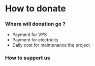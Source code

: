 # How to donate

### Where will donation go ?
* Payment for VPS
* Payment for electricity
* Daily cost for maintenance the project

### How to support us
